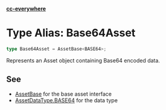 [**cc-everywhere**](../../../../../index.md)

<HorizontalLine />

# Type Alias: Base64Asset

```ts
type Base64Asset = AssetBase<BASE64>;
```

Represents an Asset object containing Base64 encoded data.

## See

 - [AssetBase](../interfaces/asset-base.md) for the base asset interface
 - [AssetDataType.BASE64](../enumerations/asset-data-type.md#base64) for the data type
